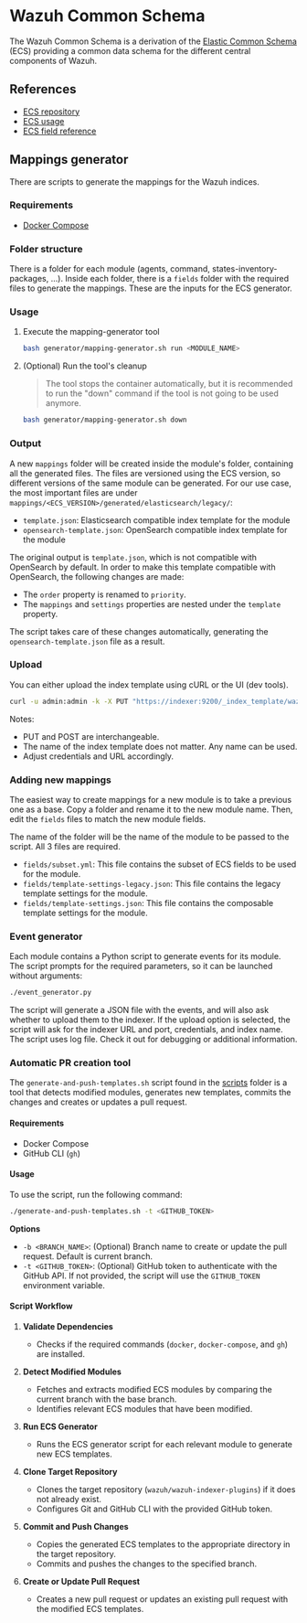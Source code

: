 # Wazuh Common Schema

The Wazuh Common Schema is a derivation of the [Elastic Common Schema](https://www.elastic.co/guide/en/ecs/current/ecs-field-reference.html) (ECS) providing a common data schema for the different central components of Wazuh.

## References

- [ECS repository](https://github.com/elastic/ecs)
- [ECS usage](https://github.com/elastic/ecs/blob/main/USAGE.md)
- [ECS field reference](https://www.elastic.co/guide/en/ecs/current/ecs-field-reference.html)

## Mappings generator

There are scripts to generate the mappings for the Wazuh indices.

### Requirements

- [Docker Compose](https://docs.docker.com/compose/install/)

### Folder structure

There is a folder for each module (agents, command, states-inventory-packages, ...). Inside each folder, there is a `fields` folder with the required files to generate the mappings. These are the inputs for the ECS generator.

### Usage

1. Execute the mapping-generator tool
    ```bash
    bash generator/mapping-generator.sh run <MODULE_NAME>
    ```
2. (Optional) Run the tool's cleanup
   > The tool stops the container automatically, but it is recommended to run the "down" command if the tool is not going to be used anymore.
    ```bash
    bash generator/mapping-generator.sh down
    ```

### Output

A new `mappings` folder will be created inside the module's folder, containing all the generated files.
The files are versioned using the ECS version, so different versions of the same module can be generated.
For our use case, the most important files are under `mappings/<ECS_VERSION>/generated/elasticsearch/legacy/`:

- `template.json`: Elasticsearch compatible index template for the module
- `opensearch-template.json`: OpenSearch compatible index template for the module

The original output is `template.json`, which is not compatible with OpenSearch by default.
In order to make this template compatible with OpenSearch, the following changes are made:

- The `order` property is renamed to `priority`.
- The `mappings` and `settings` properties are nested under the `template` property.

The script takes care of these changes automatically, generating the `opensearch-template.json` file as a result.

### Upload

You can either upload the index template using cURL or the UI (dev tools).

```bash
curl -u admin:admin -k -X PUT "https://indexer:9200/_index_template/wazuh-states-vulnerabilities" -H "Content-Type: application/json" -d @opensearch-template.json
```

Notes:
- PUT and POST are interchangeable.
- The name of the index template does not matter. Any name can be used.
- Adjust credentials and URL accordingly.

### Adding new mappings

The easiest way to create mappings for a new module is to take a previous one as a base.
Copy a folder and rename it to the new module name. Then, edit the `fields` files to match the new module fields.

The name of the folder will be the name of the module to be passed to the script. All 3 files are required.

- `fields/subset.yml`: This file contains the subset of ECS fields to be used for the module.
- `fields/template-settings-legacy.json`: This file contains the legacy template settings for the module.
- `fields/template-settings.json`: This file contains the composable template settings for the module.

### Event generator

Each module contains a Python script to generate events for its module. The script prompts for the required parameters, so it can be launched without arguments:

```bash
./event_generator.py
```

The script will generate a JSON file with the events, and will also ask whether to upload them to the indexer. If the upload option is selected, the script will ask for the indexer URL and port, credentials, and index name.
The script uses log file. Check it out for debugging or additional information.

### Automatic PR creation tool

The `generate-and-push-templates.sh` script found in the [scripts](scripts/) folder is a tool that detects modified modules, generates new templates, commits the changes and creates or updates a pull request.

#### Requirements

- Docker Compose
- GitHub CLI (`gh`)

#### Usage

To use the script, run the following command:

```sh
./generate-and-push-templates.sh -t <GITHUB_TOKEN>
```

**Options**

- `-b <BRANCH_NAME>`: (Optional) Branch name to create or update the pull request. Default is current branch.
- `-t <GITHUB_TOKEN>`: (Optional) GitHub token to authenticate with the GitHub API. If not provided, the script will use the `GITHUB_TOKEN` environment variable.

#### Script Workflow

1. **Validate Dependencies**
    - Checks if the required commands (`docker`, `docker-compose`, and `gh`) are installed.

2. **Detect Modified Modules**
    - Fetches and extracts modified ECS modules by comparing the current branch with the base branch.
    - Identifies relevant ECS modules that have been modified.

3. **Run ECS Generator**
    - Runs the ECS generator script for each relevant module to generate new ECS templates.

4. **Clone Target Repository**
    - Clones the target repository (`wazuh/wazuh-indexer-plugins`) if it does not already exist.
    - Configures Git and GitHub CLI with the provided GitHub token.

5. **Commit and Push Changes**
    - Copies the generated ECS templates to the appropriate directory in the target repository.
    - Commits and pushes the changes to the specified branch.

6. **Create or Update Pull Request**
    - Creates a new pull request or updates an existing pull request with the modified ECS templates.


